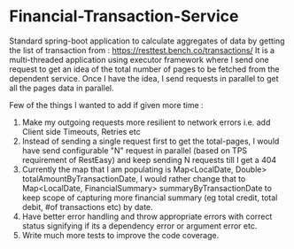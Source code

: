 # Financial-Transaction-Service

Standard spring-boot application to calculate aggregates of data by getting the list of transaction from : https://resttest.bench.co/transactions/
It is a multi-threaded application using executor framework where I send one request to get an idea of the total number of pages to be fetched from the dependent service. Once I have the idea, I send requests in parallel to get all the pages data in parallel.



Few of the things I wanted to add if given more time : 
1. Make my outgoing requests more resilient to network errors i.e. add Client side Timeouts, Retries etc
2. Instead of sending a single request first to get the total-pages, I would have send configurable "N" request in parallel (based on TPS requirement of RestEasy) and keep sending N requests till I get a 404
3. Currently the map that I am populating is Map<LocalDate, Double> totalAmountByTransactionDate, I would rather change that to Map<LocalDate, FinancialSummary> summaryByTransactionDate to keep scope of capturing more financial summary (eg total credit, total debit, #of transactions etc) by date.
4. Have better error handling and throw appropriate errors with correct status signifying if its a dependency error or argument error etc.
5. Write much more tests to improve the code coverage.
